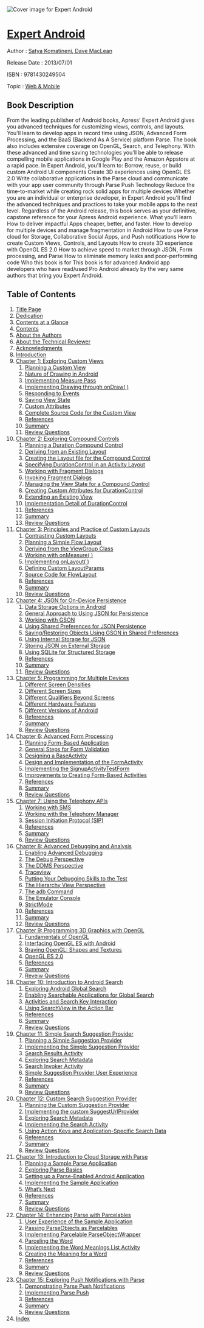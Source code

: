 ![Cover image for Expert Android](https://imgdetail.ebookreading.net/cover/cover/web_mobile/EB9781430249504.jpg)

[Expert Android](https://ebookreading.net/view/book/Expert+Android-EB9781430249504_1.html "Expert Android")
====================================================================================================================

Author : [Satya Komatineni](https://ebookreading.net/search/author/Satya+Komatineni),[ Dave MacLean](https://ebookreading.net/search/author/+Dave+MacLean)

Release Date : 2013/07/01

ISBN : 9781430249504

Topic : [Web & Mobile](https://ebookreading.net/search/category/web-mobile)

Book Description
-----------------

From the leading publisher of Android books, Apress' Expert Android gives you advanced techniques for customizing views, controls, and layouts. You'll learn to develop apps in record time using JSON, Advanced Form Processing, and the BaaS (Backend As A Service) platform Parse. The book also includes extensive coverage on OpenGL, Search, and Telephony. With these advanced and time saving technologies you'll be able to release compelling mobile applications in Google Play and the Amazon Appstore at a rapid pace.
In Expert Android, you'll learn to:
Borrow, reuse, or build custom Android UI components
Create 3D experiences using OpenGL ES 2.0
Write collaborative applications in the Parse cloud and communicate with your app user community through Parse Push Technology
Reduce the time-to-market while creating rock solid apps for multiple devices
Whether you are an individual or enterprise developer, in Expert Android you'll find  the advanced techniques and practices to take your mobile apps to the next level. Regardless of the Android release, this book serves as your definitive, capstone reference for your Apress Android experience.
What you'll learn
How to deliver impactful Apps cheaper, better, and faster.
How to develop for multiple devices and manage fragmentation in Android
How to use Parse cloud for Storage, Collaborative Social Apps,  and Push notifications
How to create Custom Views, Controls, and Layouts
How to create 3D experience with OpenGL ES 2.0
How to achieve speed to market through JSON, Form processing, and Parse
How to eliminate memory leaks and poor-performing code
Who this book is for
This book is for advanced Android app developers who have read/used Pro Android already by the very same authors that bring you Expert Android.
              
Table of Contents
-----------------

1. [Title Page](https://ebookreading.net/view/book/Expert+Android-EB9781430249504_2.html)
1. [Dedication](https://ebookreading.net/view/book/Expert+Android-EB9781430249504_4.html)
1. [Contents at a Glance](https://ebookreading.net/view/book/Expert+Android-EB9781430249504_5.html)
1. [Contents](https://ebookreading.net/view/book/Expert+Android-EB9781430249504_6.html)
1. [About the Authors](https://ebookreading.net/view/book/Expert+Android-EB9781430249504_7.html)
1. [About the Technical Reviewer](https://ebookreading.net/view/book/Expert+Android-EB9781430249504_8.html)
1. [Acknowledgments](https://ebookreading.net/view/book/Expert+Android-EB9781430249504_9.html)
1. [Introduction](https://ebookreading.net/view/book/Expert+Android-EB9781430249504_10.html)
1. [Chapter 1: Exploring Custom Views](https://ebookreading.net/view/book/Expert+Android-EB9781430249504_11.html)
    1. [Planning a Custom View](https://ebookreading.net/view/book/Expert+Android-EB9781430249504_11.html#Sec1)
    1. [Nature of Drawing in Android](https://ebookreading.net/view/book/Expert+Android-EB9781430249504_11.html#Sec2)
    1. [Implementing Measure Pass](https://ebookreading.net/view/book/Expert+Android-EB9781430249504_11.html#Sec5)
    1. [Implementing Drawing through onDraw( )](https://ebookreading.net/view/book/Expert+Android-EB9781430249504_11.html#Sec6)
    1. [Responding to Events](https://ebookreading.net/view/book/Expert+Android-EB9781430249504_11.html#Sec7)
    1. [Saving View State](https://ebookreading.net/view/book/Expert+Android-EB9781430249504_11.html#Sec8)
    1. [Custom Attributes](https://ebookreading.net/view/book/Expert+Android-EB9781430249504_11.html#Sec12)
    1. [Complete Source Code for the Custom View](https://ebookreading.net/view/book/Expert+Android-EB9781430249504_11.html#Sec13)
    1. [References](https://ebookreading.net/view/book/Expert+Android-EB9781430249504_11.html#Sec18)
    1. [Summary](https://ebookreading.net/view/book/Expert+Android-EB9781430249504_11.html#Sec19)
    1. [Review Questions](https://ebookreading.net/view/book/Expert+Android-EB9781430249504_11.html#Sec20)
1. [Chapter 2: Exploring Compound Controls](https://ebookreading.net/view/book/Expert+Android-EB9781430249504_12.html)
    1. [Planning a Duration Compound Control](https://ebookreading.net/view/book/Expert+Android-EB9781430249504_12.html#Sec1)
    1. [Deriving from an Existing Layout](https://ebookreading.net/view/book/Expert+Android-EB9781430249504_12.html#Sec2)
    1. [Creating the Layout file for the Compound Control](https://ebookreading.net/view/book/Expert+Android-EB9781430249504_12.html#Sec3)
    1. [Specifying DurationControl in an Activity Layout](https://ebookreading.net/view/book/Expert+Android-EB9781430249504_12.html#Sec4)
    1. [Working with Fragment Dialogs](https://ebookreading.net/view/book/Expert+Android-EB9781430249504_12.html#Sec5)
    1. [Invoking Fragment Dialogs](https://ebookreading.net/view/book/Expert+Android-EB9781430249504_12.html#Sec7)
    1. [Managing the View State for a Compound Control](https://ebookreading.net/view/book/Expert+Android-EB9781430249504_12.html#Sec12)
    1. [Creating Custom Attributes for DurationControl](https://ebookreading.net/view/book/Expert+Android-EB9781430249504_12.html#Sec15)
    1. [Extending an Existing View](https://ebookreading.net/view/book/Expert+Android-EB9781430249504_12.html#Sec16)
    1. [Implementation Detail of DurationControl](https://ebookreading.net/view/book/Expert+Android-EB9781430249504_12.html#Sec17)
    1. [References](https://ebookreading.net/view/book/Expert+Android-EB9781430249504_12.html#Sec23)
    1. [Summary](https://ebookreading.net/view/book/Expert+Android-EB9781430249504_12.html#Sec24)
    1. [Review Questions](https://ebookreading.net/view/book/Expert+Android-EB9781430249504_12.html#Sec25)
1. [Chapter 3: Principles and Practice of Custom Layouts](https://ebookreading.net/view/book/Expert+Android-EB9781430249504_13.html)
    1. [Contrasting Custom Layouts](https://ebookreading.net/view/book/Expert+Android-EB9781430249504_13.html#Sec1)
    1. [Planning a Simple Flow Layout](https://ebookreading.net/view/book/Expert+Android-EB9781430249504_13.html#Sec5)
    1. [Deriving from the ViewGroup Class](https://ebookreading.net/view/book/Expert+Android-EB9781430249504_13.html#Sec6)
    1. [Working with onMeasure( )](https://ebookreading.net/view/book/Expert+Android-EB9781430249504_13.html#Sec8)
    1. [Implementing onLayout( )](https://ebookreading.net/view/book/Expert+Android-EB9781430249504_13.html#Sec9)
    1. [Defining Custom LayoutParams](https://ebookreading.net/view/book/Expert+Android-EB9781430249504_13.html#Sec10)
    1. [Source Code for FlowLayout](https://ebookreading.net/view/book/Expert+Android-EB9781430249504_13.html#Sec12)
    1. [References](https://ebookreading.net/view/book/Expert+Android-EB9781430249504_13.html#Sec15)
    1. [Summary](https://ebookreading.net/view/book/Expert+Android-EB9781430249504_13.html#Sec16)
    1. [Review Questions](https://ebookreading.net/view/book/Expert+Android-EB9781430249504_13.html#Sec17)
1. [Chapter 4: JSON for On-Device Persistence](https://ebookreading.net/view/book/Expert+Android-EB9781430249504_14.html)
    1. [Data Storage Options in Android](https://ebookreading.net/view/book/Expert+Android-EB9781430249504_14.html#Sec1)
    1. [General Approach to Using JSON for Persistence](https://ebookreading.net/view/book/Expert+Android-EB9781430249504_14.html#Sec2)
    1. [Working with GSON](https://ebookreading.net/view/book/Expert+Android-EB9781430249504_14.html#Sec3)
    1. [Using Shared Preferences for JSON Persistence](https://ebookreading.net/view/book/Expert+Android-EB9781430249504_14.html#Sec8)
    1. [Saving/Restoring Objects Using GSON in Shared Preferences](https://ebookreading.net/view/book/Expert+Android-EB9781430249504_14.html#Sec11)
    1. [Using Internal Storage for JSON](https://ebookreading.net/view/book/Expert+Android-EB9781430249504_14.html#Sec12)
    1. [Storing JSON on External Storage](https://ebookreading.net/view/book/Expert+Android-EB9781430249504_14.html#Sec14)
    1. [Using SQLite for Structured Storage](https://ebookreading.net/view/book/Expert+Android-EB9781430249504_14.html#Sec15)
    1. [References](https://ebookreading.net/view/book/Expert+Android-EB9781430249504_14.html#Sec16)
    1. [Summary](https://ebookreading.net/view/book/Expert+Android-EB9781430249504_14.html#Sec17)
    1. [Review Questions](https://ebookreading.net/view/book/Expert+Android-EB9781430249504_14.html#Sec18)
1. [Chapter 5: Programming for Multiple Devices](https://ebookreading.net/view/book/Expert+Android-EB9781430249504_15.html)
    1. [Different Screen Densities](https://ebookreading.net/view/book/Expert+Android-EB9781430249504_15.html#Sec1)
    1. [Different Screen Sizes](https://ebookreading.net/view/book/Expert+Android-EB9781430249504_15.html#Sec7)
    1. [Different Qualifiers Beyond Screens](https://ebookreading.net/view/book/Expert+Android-EB9781430249504_15.html#Sec11)
    1. [Different Hardware Features](https://ebookreading.net/view/book/Expert+Android-EB9781430249504_15.html#Sec12)
    1. [Different Versions of Android](https://ebookreading.net/view/book/Expert+Android-EB9781430249504_15.html#Sec15)
    1. [References](https://ebookreading.net/view/book/Expert+Android-EB9781430249504_15.html#Sec18)
    1. [Summary](https://ebookreading.net/view/book/Expert+Android-EB9781430249504_15.html#Sec19)
    1. [Review Questions](https://ebookreading.net/view/book/Expert+Android-EB9781430249504_15.html#Sec20)
1. [Chapter 6: Advanced Form Processing](https://ebookreading.net/view/book/Expert+Android-EB9781430249504_16.html)
    1. [Planning Form-Based Application](https://ebookreading.net/view/book/Expert+Android-EB9781430249504_16.html#Sec1)
    1. [General Steps for Form Validation](https://ebookreading.net/view/book/Expert+Android-EB9781430249504_16.html#Sec2)
    1. [Designing a BaseActivity](https://ebookreading.net/view/book/Expert+Android-EB9781430249504_16.html#Sec3)
    1. [Design and Implementation of the FormActivity](https://ebookreading.net/view/book/Expert+Android-EB9781430249504_16.html#Sec4)
    1. [Implementing the SignupActivityTestForm](https://ebookreading.net/view/book/Expert+Android-EB9781430249504_16.html#Sec5)
    1. [Improvements to Creating Form-Based Activities](https://ebookreading.net/view/book/Expert+Android-EB9781430249504_16.html#Sec6)
    1. [References](https://ebookreading.net/view/book/Expert+Android-EB9781430249504_16.html#Sec7)
    1. [Summary](https://ebookreading.net/view/book/Expert+Android-EB9781430249504_16.html#Sec8)
    1. [Review Questions](https://ebookreading.net/view/book/Expert+Android-EB9781430249504_16.html#Sec9)
1. [Chapter 7: Using the Telephony APIs](https://ebookreading.net/view/book/Expert+Android-EB9781430249504_17.html)
    1. [Working with SMS](https://ebookreading.net/view/book/Expert+Android-EB9781430249504_17.html#Sec1)
    1. [Working with the Telephony Manager](https://ebookreading.net/view/book/Expert+Android-EB9781430249504_17.html#Sec6)
    1. [Session Initiation Protocol (SIP)](https://ebookreading.net/view/book/Expert+Android-EB9781430249504_17.html#Sec7)
    1. [References](https://ebookreading.net/view/book/Expert+Android-EB9781430249504_17.html#Sec8)
    1. [Summary](https://ebookreading.net/view/book/Expert+Android-EB9781430249504_17.html#Sec9)
    1. [Review Questions](https://ebookreading.net/view/book/Expert+Android-EB9781430249504_17.html#Sec10)
1. [Chapter 8: Advanced Debugging and Analysis](https://ebookreading.net/view/book/Expert+Android-EB9781430249504_18.html)
    1. [Enabling Advanced Debugging](https://ebookreading.net/view/book/Expert+Android-EB9781430249504_18.html#Sec1)
    1. [The Debug Perspective](https://ebookreading.net/view/book/Expert+Android-EB9781430249504_18.html#Sec2)
    1. [The DDMS Perspective](https://ebookreading.net/view/book/Expert+Android-EB9781430249504_18.html#Sec3)
    1. [Traceview](https://ebookreading.net/view/book/Expert+Android-EB9781430249504_18.html#Sec16)
    1. [Putting Your Debugging Skills to the Test](https://ebookreading.net/view/book/Expert+Android-EB9781430249504_18.html#Sec17)
    1. [The Hierarchy View Perspective](https://ebookreading.net/view/book/Expert+Android-EB9781430249504_18.html#Sec18)
    1. [The adb Command](https://ebookreading.net/view/book/Expert+Android-EB9781430249504_18.html#Sec20)
    1. [The Emulator Console](https://ebookreading.net/view/book/Expert+Android-EB9781430249504_18.html#Sec21)
    1. [StrictMode](https://ebookreading.net/view/book/Expert+Android-EB9781430249504_18.html#Sec22)
    1. [References](https://ebookreading.net/view/book/Expert+Android-EB9781430249504_18.html#Sec26)
    1. [Summary](https://ebookreading.net/view/book/Expert+Android-EB9781430249504_18.html#Sec27)
    1. [Review Questions](https://ebookreading.net/view/book/Expert+Android-EB9781430249504_18.html#Sec28)
1. [Chapter 9: Programming 3D Graphics with OpenGL](https://ebookreading.net/view/book/Expert+Android-EB9781430249504_19.html)
    1. [Fundamentals of OpenGL](https://ebookreading.net/view/book/Expert+Android-EB9781430249504_19.html#Sec1)
    1. [Interfacing OpenGL ES with Android](https://ebookreading.net/view/book/Expert+Android-EB9781430249504_19.html#Sec39)
    1. [Braving OpenGL: Shapes and Textures](https://ebookreading.net/view/book/Expert+Android-EB9781430249504_19.html#Sec47)
    1. [OpenGL ES 2.0](https://ebookreading.net/view/book/Expert+Android-EB9781430249504_19.html#Sec64)
    1. [References](https://ebookreading.net/view/book/Expert+Android-EB9781430249504_20.html#Sec78)
    1. [Summary](https://ebookreading.net/view/book/Expert+Android-EB9781430249504_20.html#Sec79)
    1. [Reveiw Questions](https://ebookreading.net/view/book/Expert+Android-EB9781430249504_20.html#Sec80)
1. [Chapter 10: Introduction to Android Search](https://ebookreading.net/view/book/Expert+Android-EB9781430249504_21.html)
    1. [Exploring Android Global Search](https://ebookreading.net/view/book/Expert+Android-EB9781430249504_21.html#Sec1)
    1. [Enabling Searchable Applications for Global Search](https://ebookreading.net/view/book/Expert+Android-EB9781430249504_21.html#Sec2)
    1. [Activities and Search Key Interaction](https://ebookreading.net/view/book/Expert+Android-EB9781430249504_21.html#Sec3)
    1. [Using SearchView in the Action Bar](https://ebookreading.net/view/book/Expert+Android-EB9781430249504_21.html#Sec9)
    1. [References](https://ebookreading.net/view/book/Expert+Android-EB9781430249504_21.html#Sec12)
    1. [Summary](https://ebookreading.net/view/book/Expert+Android-EB9781430249504_21.html#Sec13)
    1. [Review Questions](https://ebookreading.net/view/book/Expert+Android-EB9781430249504_21.html#Sec14)
1. [Chapter 11: Simple Search Suggestion Provider](https://ebookreading.net/view/book/Expert+Android-EB9781430249504_22.html)
    1. [Planning a Simple Suggestion Provider](https://ebookreading.net/view/book/Expert+Android-EB9781430249504_22.html#Sec1)
    1. [Implementing the Simple Suggestion Provider](https://ebookreading.net/view/book/Expert+Android-EB9781430249504_22.html#Sec2)
    1. [Search Results Activity](https://ebookreading.net/view/book/Expert+Android-EB9781430249504_22.html#Sec3)
    1. [Exploring Search Metadata](https://ebookreading.net/view/book/Expert+Android-EB9781430249504_22.html#Sec8)
    1. [Search Invoker Activity](https://ebookreading.net/view/book/Expert+Android-EB9781430249504_22.html#Sec9)
    1. [Simple Suggestion Provider User Experience](https://ebookreading.net/view/book/Expert+Android-EB9781430249504_22.html#Sec10)
    1. [References](https://ebookreading.net/view/book/Expert+Android-EB9781430249504_22.html#Sec11)
    1. [Summary](https://ebookreading.net/view/book/Expert+Android-EB9781430249504_22.html#Sec12)
    1. [Review Questions](https://ebookreading.net/view/book/Expert+Android-EB9781430249504_22.html#Sec13)
1. [Chapter 12: Custom Search Suggestion Provider](https://ebookreading.net/view/book/Expert+Android-EB9781430249504_23.html)
    1. [Planning the Custom Suggestion Provider](https://ebookreading.net/view/book/Expert+Android-EB9781430249504_23.html#Sec1)
    1. [Implementing the custom SuggestUrlProvider](https://ebookreading.net/view/book/Expert+Android-EB9781430249504_23.html#Sec2)
    1. [Exploring Search Metadata](https://ebookreading.net/view/book/Expert+Android-EB9781430249504_23.html#Sec9)
    1. [Implementing the Search Activity](https://ebookreading.net/view/book/Expert+Android-EB9781430249504_23.html#Sec15)
    1. [Using Action Keys and Application-Specific Search Data](https://ebookreading.net/view/book/Expert+Android-EB9781430249504_23.html#Sec24)
    1. [References](https://ebookreading.net/view/book/Expert+Android-EB9781430249504_23.html#Sec27)
    1. [Summary](https://ebookreading.net/view/book/Expert+Android-EB9781430249504_23.html#Sec28)
    1. [Review Questions](https://ebookreading.net/view/book/Expert+Android-EB9781430249504_23.html#Sec29)
1. [Chapter 13: Introduction to Cloud Storage with Parse](https://ebookreading.net/view/book/Expert+Android-EB9781430249504_24.html)
    1. [Planning a Sample Parse Application](https://ebookreading.net/view/book/Expert+Android-EB9781430249504_24.html#Sec1)
    1. [Exploring Parse Basics](https://ebookreading.net/view/book/Expert+Android-EB9781430249504_24.html#Sec9)
    1. [Setting up a Parse-Enabled Android Application](https://ebookreading.net/view/book/Expert+Android-EB9781430249504_24.html#Sec13)
    1. [Implementing the Sample Application](https://ebookreading.net/view/book/Expert+Android-EB9781430249504_24.html#Sec15)
    1. [What’s Next](https://ebookreading.net/view/book/Expert+Android-EB9781430249504_24.html#Sec24)
    1. [References](https://ebookreading.net/view/book/Expert+Android-EB9781430249504_24.html#Sec25)
    1. [Summary](https://ebookreading.net/view/book/Expert+Android-EB9781430249504_24.html#Sec26)
    1. [Review Questions](https://ebookreading.net/view/book/Expert+Android-EB9781430249504_24.html#Sec27)
1. [Chapter 14: Enhancing Parse with Parcelables](https://ebookreading.net/view/book/Expert+Android-EB9781430249504_25.html)
    1. [User Experience of the Sample Application](https://ebookreading.net/view/book/Expert+Android-EB9781430249504_25.html#Sec1)
    1. [Passing ParseObjects as Parcelables](https://ebookreading.net/view/book/Expert+Android-EB9781430249504_25.html#Sec2)
    1. [Implementing Parcelable ParseObjectWrapper](https://ebookreading.net/view/book/Expert+Android-EB9781430249504_25.html#Sec8)
    1. [Parceling the Word](https://ebookreading.net/view/book/Expert+Android-EB9781430249504_25.html#Sec13)
    1. [Implementing the Word Meanings List Activity](https://ebookreading.net/view/book/Expert+Android-EB9781430249504_25.html#Sec14)
    1. [Creating the Meaning for a Word](https://ebookreading.net/view/book/Expert+Android-EB9781430249504_25.html#Sec19)
    1. [References](https://ebookreading.net/view/book/Expert+Android-EB9781430249504_25.html#Sec20)
    1. [Summary](https://ebookreading.net/view/book/Expert+Android-EB9781430249504_25.html#Sec21)
    1. [Review Questions](https://ebookreading.net/view/book/Expert+Android-EB9781430249504_25.html#Sec22)
1. [Chapter 15: Exploring Push Notifications with Parse](https://ebookreading.net/view/book/Expert+Android-EB9781430249504_26.html)
    1. [Demonstrating Parse Push Notifications](https://ebookreading.net/view/book/Expert+Android-EB9781430249504_26.html#Sec1)
    1. [Implementing Parse Push](https://ebookreading.net/view/book/Expert+Android-EB9781430249504_26.html#Sec5)
    1. [References](https://ebookreading.net/view/book/Expert+Android-EB9781430249504_26.html#Sec11)
    1. [Summary](https://ebookreading.net/view/book/Expert+Android-EB9781430249504_26.html#Sec12)
    1. [Review Questions](https://ebookreading.net/view/book/Expert+Android-EB9781430249504_26.html#Sec13)
1. [Index](https://ebookreading.net/view/book/Expert+Android-EB9781430249504_27.html)
